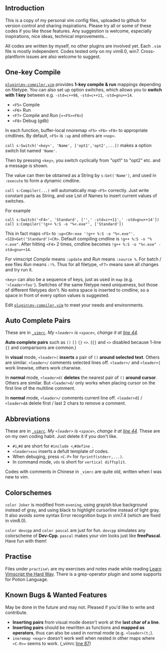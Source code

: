 ## Introduction

This is a copy of my personal vim config files, uploaded to github for version control and sharing inspirations. Please try all or some of these codes if you like those features. Any suggestion is welcome, especially inspirations, nice ideas, technical improvements...

All codes are written by myself, no other plugins are involved yet. Each `.vim` file is mostly independent. Codes tested only on my vim8.0, win7. Cross-plantform issues are also welcome to suggest.

## One-key Compile

[`plugin\my-compiler.vim`](/plugin/my-compiler.vim) provides **1-key compile & run** mappings depending on filetype. You can also set up option switches, which allows you to **switch with 1 key** between e.g. `-std=c++98`, `-std=c++11`, `-std=gnu++14`.

+ `<F5>` Compile
+ `<F6>` Run
+ `<F7>` Compile and Run (=`<F5><F6>`)
+ `<F8>` Debug (gdb)

In each function, buffer-local nnoremap `<F5>` `<F6>` `<F8>` to appropriate cmdlines. By default, `<F5>` is `:up` and others are `<nop>`.

`call s:Switch('<key>', 'Name', ['opt1','opt2',...])` makes a option switch list named `'Name'`.

Then by pressing `<key>`, you switch cyclically from "opt1" to "opt2" etc. and a message is shown.

The value can then be obtained as a String by `s:Get('Name')`, and used in `:execute` to form a dynamic cmdline.

`call s:Compiler(...)` will automatically map `<F5>` correctly. Just write constant parts as String, and use List of Names to insert current values of switches.

For example
```vim
call s:Switch('<F4>', 'Standard', ['',' -std=c++11',' -std=gnu++14'])
call s:Compiler('!g++ %:S -o "%<.exe"', ['Standard'])
```
This in fact maps `<F5>` to `:up<CR>:exe '!g++ %:S -o "%<.exe"'.<SID>Get('Standard')<CR>`.
Default compiling cmdline is `!g++ %:S -o "%<.exe"`.
After hitting `<F4>` 2 times, cmdline becomes `!g++ %:S -o "%<.exe" -std=gnu++14`.

For vimscript *Compile* means `:update` and *Run* means `:source %`. For batch / exe files *Run* means `:!%`. Thus for all filetype, `<F7>` means save all changes and try run it.

`<key>` can also be a sequence of keys, just as used in `map` (e.g. `'<leader>foo'`).
Switches of the same filetype need uniqueness, but those of different filetypes don't.
No extra space is inserted to cmdline, so a space in front of every option values is suggested.

Edit [`plugin\my-compiler.vim`](/plugin/my-compiler.vim) to meet your needs and environments.

## Auto Complete Pairs

These are in [`_vimrc`](/_vimrc).
*My `<leader>` is `<space>`, change it at [line 44](/_vimrc#L44).*

**Auto complete pairs** such as `()` `[]` `{}` `<>`. (`{}` and `<>` disabled because 1-line `{}` and comparisons are common.)

In **visual** mode, `<leader>(` **inserts** a pair of `()` **around selected text**. Others are similar. `<leader>/` comments selected lines off. `<leader>/` and `<leader>{` work linewise, others work charwise.

In **normal** mode, `<leader>d(` **deletes** the nearest pair of `()` **around cursor**. Others are similar. But `<leader>d/` only works when placing cursor on the first line of the multiline comment.

In **normal** mode, `<leader>/` comments current line off. `<leader>dI` / `<leader>dA` delete first / last 2 chars to remove a comment.

## Abbreviations

These are in [`_vimrc`](/_vimrc).
*My `<leader>` is `<space>`, change it at [line 44](/_vimrc#L44).*
These are on my own coding habit. Just delete it if you don't like.

+ `#i`,`#d` are short for `#include <`,`#define `.
+ `<leader>xxx` inserts a defult template of codes.
+ When debuging, press `<C-P>` for `fprintf(stderr,...)`.
+ In command mode, `vds` is short for `vertical diffsplit`.

Codes with comments in Chinese in `_vimrc` are quite old, written when I was new to vim.

## Colorschemes

`color Joker` is modified from `evening`, using grayish blue background instead of gray, and using black to highlight cursorline instead of light gray. It also avoids some syntax Error recognition bugs in vim7.4 (which are fixed in vim8.0).

`color devcpp` and `color pascal` are just for fun.
`devcpp` simulates any colorscheme of **Dev-Cpp**.
`pascal` makes your vim looks just like **freePascal**.
Have fun with them!

## Practise

Files under `practise\` are my exercises and notes made while reading [Learn Vimscript the Hard Way](http://learnvimscriptthehardway.stevelosh.com/).
There is a grep-operator plugin and some supports for Potion Language.

## Known Bugs & Wanted Features

May be done in the future and may not. Pleased if you'd like to write and contribute.

+ **Inserting pairs** from visual mode doesn't work at the **last char of a line**.
+ **Inserting pairs** should be rewritten as functions and **mapped as operators**, thus can also be used in normal mode (e.g. `<leader>(t;`).
+ `inoremap <expr>` doesn't work well when nested in other maps where `<C-R>=` seems to work. (_vimrc [line 87](/_vimrc#L87))
